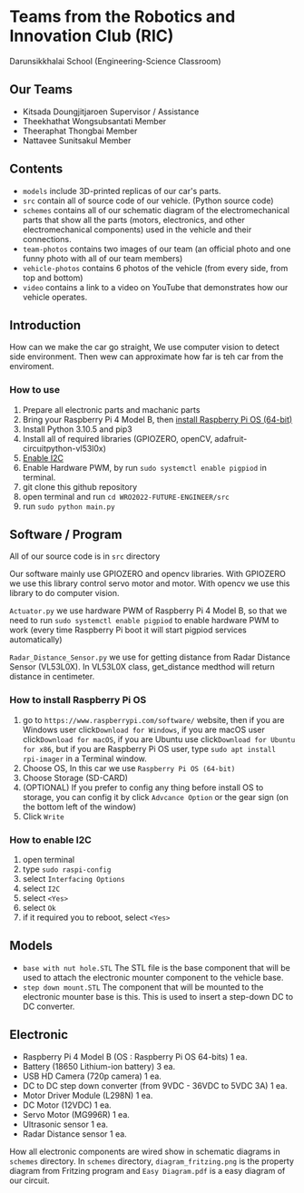 # Teams from the Robotics and Innovation Club (RIC)
Darunsikkhalai School (Engineering-Science Classroom)

## Our Teams
- Kitsada      Doungjitjaroen  Supervisor / Assistance
- Theekhathat  Wongsubsantati  Member
- Theeraphat   Thongbai        Member
- Nattavee     Sunitsakul      Member

## Contents
- ```models``` include 3D-printed replicas of our car's parts.
- ```src``` contain all of source code of our vehicle. (Python source code)
- ```schemes``` contains all of our schematic diagram of the electromechanical parts that show all the parts (motors, electronics, and other electromechanical components) used in the vehicle and their connections.
- ```team-photos``` contains two images of our team (an official photo and one funny photo with all of our team members)
- ```vehicle-photos``` contains 6 photos of the vehicle (from every side, from top and bottom)
- ```video``` contains a link to a video on YouTube that demonstrates how our vehicle operates.

## Introduction 
How can we make the car go straight, We use computer vision to detect side environment. Then wew can approximate how far is teh car from the enviroment. 

### How to use
1. Prepare all electronic parts and machanic parts
2. Bring your Raspberry Pi 4 Model B, then [install Raspberry Pi OS (64-bit)](https://github.com/robotics-and-innovation-club/WRO2022-Future-Engineer#how-to-install-raspberry-pi-os)
3. Install Python 3.10.5 and pip3
4. Install all of required libraries (GPIOZERO, openCV, adafruit-circuitpython-vl53l0x)
5. [Enable I2C](https://github.com/robotics-and-innovation-club/WRO2022-Future-Engineer/blob/main/README.md#how-to-enable-i2c)
6. Enable Hardware PWM, by run ```sudo systemctl enable pigpiod``` in terminal.
7. git clone this github repository
8. open terminal and run ```cd WRO2022-FUTURE-ENGINEER/src```
9. run ```sudo python main.py```


## Software / Program
All of our source code is in ```src``` directory

Our software mainly use GPIOZERO and opencv libraries. With GPIOZERO we use this library control servo motor and motor. With opencv we use this library to do computer vision.

```Actuator.py``` we use hardware PWM of Raspberry Pi 4 Model B, so that we need to run ```sudo systemctl enable pigpiod``` to enable hardware PWM to work (every time Raspberry Pi boot it will start pigpiod services automatically)

```Radar_Distance_Sensor.py``` we use for getting distance from Radar Distance Sensor (VL53L0X). In VL53L0X class, get_distance medthod will return distance in centimeter.

### How to install Raspberry Pi OS
1. go to ```https://www.raspberrypi.com/software/``` website, then if you are Windows user click```Download for Windows```, if you are macOS user click```Download for macOS```, if you are Ubuntu use click```Download for Ubuntu for x86```, but if you are Raspberry Pi OS user, type ```sudo apt install rpi-imager``` in a Terminal window.
2. Choose OS, In this car we use ```Raspberry Pi OS (64-bit)```
3. Choose Storage (SD-CARD)
4. (OPTIONAL) If you prefer to config any thing before install OS to storage, you can config it by click ```Advcance Option``` or the gear sign (on the bottom left of the window)
5. Click ```Write```

### How to enable I2C
1. open terminal
2. type ```sudo raspi-config```
3. select ```Interfacing Options```
4. select ```I2C```
5. select ```<Yes>```
6. select ```Ok```
7. if it required you to reboot, select ```<Yes>```


## Models
- ```base with nut hole.STL``` The STL file is the base component that will be used to attach the electronic mounter component to the vehicle base.
- ```step down mount.STL``` The component that will be mounted to the electronic mounter base is this. This is used to insert a step-down DC to DC converter.

## Electronic
- Raspberry Pi 4 Model B (OS : Raspberry Pi OS 64-bits) 1 ea. 
- Battery (18650 Lithium-ion battery) 3 ea.
- USB HD Camera (720p camera) 1 ea.
- DC to DC step down converter (from 9VDC - 36VDC to 5VDC 3A) 1 ea.
- Motor Driver Module (L298N) 1 ea.
- DC Motor (12VDC) 1 ea.
- Servo Motor (MG996R) 1 ea.
- Ultrasonic sensor 1 ea.
- Radar Distance sensor 1 ea.

How all electronic components are wired show in schematic diagrams in ```schemes``` directory.
In ```schemes``` directory, ```diagram_fritzing.png``` is the property diagram from Fritzing program and ```Easy Diagram.pdf``` is a easy diagram of our circuit.
